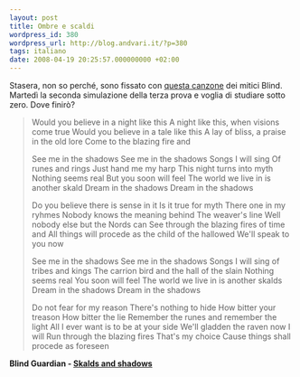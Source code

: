 ```yaml
---
layout: post
title: Ombre e scaldi
wordpress_id: 380
wordpress_url: http://blog.andvari.it/?p=380
tags: italiano
date: 2008-04-19 20:25:57.000000000 +02:00
---
```

Stasera, non so perché, sono fissato con <a href="http://www.deezer.com/track/22959">questa canzone</a> dei mitici Blind. Martedì la seconda simulazione della terza prova e voglia di studiare sotto zero. Dove finirò?

<!--more-->
<blockquote>Would you believe in a night like this
A night like this, when visions come true
Would you believe in a tale like this
A lay of bliss, a praise in the old lore
Come to the blazing fire and

See me in the shadows
See me in the shadows
Songs I will sing
Of runes and rings
Just hand me my harp
This night turns into myth
Nothing seems real
But you soon will feel
The world we live in is another skald
Dream in the shadows
Dream in the shadows

Do you believe there is sense in it
Is it true for myth
There one in my ryhmes
Nobody knows the meaning behind
The weaver's line
Well nobody else but the Nords can
See through the blazing fires of time and
All things will procede as the child of the hallowed
We'll speak to you now

See me in the shadows
See me in the shadows
Songs I will sing of tribes and kings
The carrion bird and the hall of the slain
Nothing seems real
You soon will feel
The world we live in is another skalds
Dream in the shadows
Dream in the shadows

Do not fear for my reason
There's nothing to hide
How bitter your treason
How bitter the lie
Remember the runes and remember the light
All I ever want is to be at your side
We'll gladden the raven now I will
Run through the blazing fires
That's my choice
Cause things shall procede as foreseen</blockquote>
<strong>Blind Guardian - <a href="http://www.deezer.com/track/22959">Skalds and shadows</a></strong>
